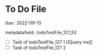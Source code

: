 # To Do File

due:: 2022-09-13

metadatafield:: todoTestFile_127\_53

- [ ] Task of todoTestFile_127 1 [[Query me]]
- [ ] Task of todoTestFile_127 2
